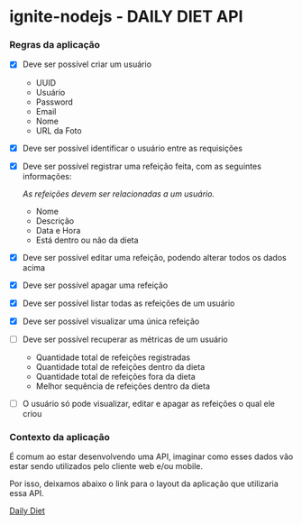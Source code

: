 # ignite-nodejs - DAILY DIET API
### Regras da aplicação

- [X] Deve ser possível criar um usuário
    - UUID
    - Usuário
    - Password
    - Email
    - Nome
    - URL da Foto
- [X] Deve ser possível identificar o usuário entre as requisições
- [X] Deve ser possível registrar uma refeição feita, com as seguintes informações:
    
    *As refeições devem ser relacionadas a um usuário.*
    
    - Nome
    - Descrição
    - Data e Hora
    - Está dentro ou não da dieta
- [X] Deve ser possível editar uma refeição, podendo alterar todos os dados acima
- [X] Deve ser possível apagar uma refeição
- [X] Deve ser possível listar todas as refeições de um usuário
- [X] Deve ser possível visualizar uma única refeição
- [ ] Deve ser possível recuperar as métricas de um usuário
    - Quantidade total de refeições registradas
    - Quantidade total de refeições dentro da dieta
    - Quantidade total de refeições fora da dieta
    - Melhor sequência de refeições dentro da dieta
- [ ] O usuário só pode visualizar, editar e apagar as refeições o qual ele criou

### Contexto da aplicação

É comum ao estar desenvolvendo uma API, imaginar como esses dados vão estar sendo utilizados pelo cliente web e/ou mobile.

Por isso, deixamos abaixo o link para o layout da aplicação que utilizaria essa API.

[Daily Diet](https://www.figma.com/community/file/1218573349379609244)

##